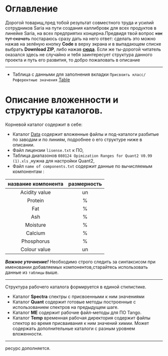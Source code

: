# Оглавление
Дорогой товарищ,пред тобой результат совместного труда и  усилий сотрудников Saria на пути создания  каллибровк для всех продуктов в линейке Saria, на всех предприятих концерна.Предвидя твой вопрос ~~как тут скачать~~ постараюсь сразу дать на него  ответ: сделать это можно нажав на зелёную кнопку **Code** в верху экрана и в выпадающем списке выбрать **Download ZIP**, либо нажав [**сюда**](https://github.com/lalastepaska/Bruker/archive/master.zip). Если же ты-дорогой читатель оказался здесь не случайно и тебя заинтересует структура данного проекта и путь его развития, то добро пожаловать в описание 
____
- Таблица с данными для заполнения вкладки `Присвоить класс/Референтные значения`  [Table](https://docs.google.com/spreadsheets/d/12_98MNSLLeU78ZmjZKIrHfedY72izdaxoHMGJaDFM5U/edit?usp=sharing)
# Описание вложенности и структуры каталогов.
Корневой каталог содержит в себе:


- Каталог [Data](https://github.com/lalastepaska/Bruker/tree/master/Data) содержит вложенные файлы и под-каталоги разбитые по заводам и по линиям, подробнее о его структуре ниже в описании.
- Файл лицензии `lisense.txt` к ПО,
- Таблица диапазонов `080124 Opimization Ranges for Quant2 V0.99 (1).xls`
,нужна для настройки Quant2,
- Файл `name of components.txt` содержит данные по вычисляемым компонентам :

| название компонента  | размерность |
| :------------------: | :---------: |
|Acidity value|un |
|Protein|%|
|Fat|%|
|Ash|%|
|Moisture|%|
|Calcium|%|
|Phosphorus|%|
|Colour value|un|

***Важное уточнение!***
Необходимо строго следить за синтаксисом при именовании добавляемых компонентов,старайтесь использовать  данные из `таблицы` выше.
____
Структура рабочего каталога формируется в  единой стилистике. 
- Каталог **Spectra** спектры с  присвоенными к ним значениями
- Каталог **Quant** содержит готовые методы построенные с использованием спектров на предыдущем шаге.
- Каталог **ME** содержит рабочие файл-методы для  ПО Tango.
- Каталог **Temp** временная рабочая директория содержит файлы спектор во время присваивания к ним значений химии. Может содержать дополнительные каталоги с разным уровнем вложенности.

____
ресурс дополняется.
